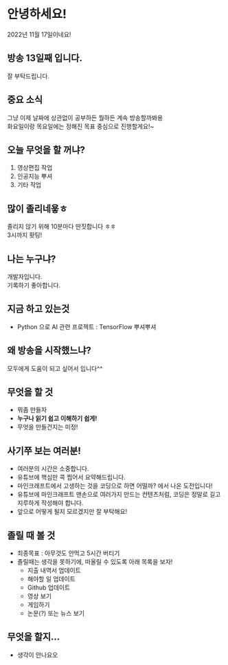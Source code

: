 
# 안녕하세요!
2022년 11월 17일이네요!
## 방송 13일째 입니다.
잘 부탁드립니다.
## 중요 소식
그냥 이제 날짜에 상관없이 공부하든 뭘하든 계속 방송할까봐용  
화요일이랑 목요일에는 정해진 목표 중심으로 진행할게요!~
## 오늘 무엇을 할 꺼냐?
1. 영상편집 작업
2. 인공지능 뿌셔
3. 기타 작업
## 많이 졸리네욯ㅎ
졸리지 않기 위해 10분마다 딴짓합니다 ㅎㅎ  
3시까지 홧팅!
## 나는 누구냐?
개발자입니다.  
기록하기 좋아합니다.
## 지금 하고 있는것
- Python 으로 AI 관련 프로젝트 : TensorFlow 뿌셔뿌셔
## 왜 방송을 시작했느냐?
모두에게 도움이 되고 싶어서 입니다^^
## 무엇을 할 것
- 뭐좀 만들자
- **누구나 읽기 쉽고 이해하기 쉽게!**
- 무엇을 만들건지는 미정!


## 사기쭈 보는 여러분!

- 여러분의 시간은 소중합니다.
- 유튜브에 핵심만 콕 찝어서 요약해드립니다.
- 마인크래프트에서 고생하는 것을 코딩으로 하면 어떨까? 에서 나온 도전입니다!
- 유튜브에 마인크래프트 맨손으로 여러가지 만드는 컨텐츠처럼, 코딩은 정말로 길고 지루하게 작성해야 합니다.
- 앞으로 어떻게 될지 모르겠지만 잘 부탁해요!

## 졸릴 때 볼 것

- 최종목표 : 아무것도 안먹고 5시간 버티기
- 졸릴때는 생각을 못하기에, 떠올릴 수 있도록 아래 목록을 보자!
  - 지출 내역서 업데이트
  - 해야할 일 업데이트
  - Github 업데이트
  - 영상 보기
  - 게임하기
  - 논문(?) 또는 뉴스 보기


## 무엇을 할지...
- 생각이 안나요오